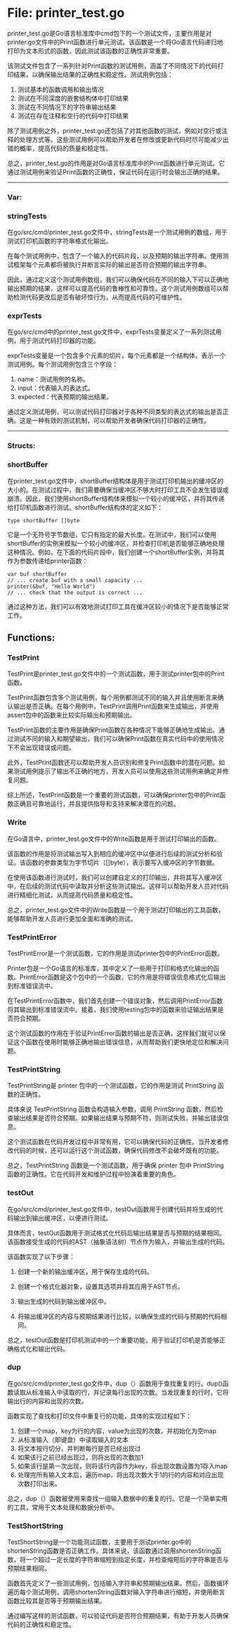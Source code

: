 # File: printer_test.go

printer_test.go是Go语言标准库中cmd包下的一个测试文件，主要作用是对printer.go文件中的Print函数进行单元测试。该函数是一个将Go语言代码递归地打印为文本形式的函数，因此测试该函数的正确性非常重要。

该测试文件包含了一系列针对Print函数的测试用例，涵盖了不同情况下的代码打印结果，以确保输出结果的正确性和稳定性。测试用例包括：

1. 测试基本的函数调用和输出情况
2. 测试在不同深度的嵌套结构体中打印结果
3. 测试在不同情况下的字符串输出结果
4. 测试在存在注释和空行的代码中打印结果

除了测试用例之外，printer_test.go还包括了对其他函数的测试，例如对空行或注释的处理方式等。这些测试用例可以帮助开发者在修改或更新代码时尽可能减少出错的概率，提高代码的质量和稳定性。

总之，printer_test.go的作用是对Go语言标准库中的Print函数进行单元测试。它通过测试用例来验证Print函数的正确性，保证代码在运行时会输出正确的结果。




---

### Var:

### stringTests

在go/src/cmd/printer_test.go文件中，stringTests是一个测试用例的数组，用于测试打印机函数的字符串格式化输出。

在每个测试用例中，包含了一个输入的代码片段，以及预期的输出字符串。使用测试框架每个元素都将被执行并断言实际的输出是否符合预期的输出字符串。

因此，通过定义这个测试用例数组，我们可以确保代码在不同的输入下可以正确地输出预期的结果，这样可以提高代码的鲁棒性和可靠性。这个测试用例数组可以帮助检测代码更改后是否有破坏性行为，从而提高代码的可维护性。



### exprTests

在go/src/cmd中的printer_test.go文件中，exprTests变量定义了一系列测试用例，用于测试代码打印器的功能。

exprTests变量是一个包含多个元素的切片，每个元素都是一个结构体，表示一个测试用例。每个测试用例包含三个字段：

1. name：测试用例的名称。
2. input：代表输入的表达式。
3. expected：代表预期的输出结果。

通过定义测试用例，可以测试代码打印器对于各种不同类型的表达式的输出是否正确。这是一种有效的测试机制，可以帮助开发者确保代码打印器的正确性。






---

### Structs:

### shortBuffer

在printer_test.go文件中，shortBuffer结构体是用于测试打印机输出的缓冲区的大小的。在测试过程中，我们需要确保当缓冲区不够大时打印工具不会发生错误或崩溃。因此，我们使用shortBuffer结构体来模拟一个较小的缓冲区，并将其传递给打印机函数进行测试。shortBuffer结构体的定义如下：

```
type shortBuffer []byte
```

它是一个无符号字节数组，它只有指定的最大长度。在测试中，我们可以使用shortBuffer的实例来模拟一个较小的缓冲区，并检查打印机是否能够正确地处理这种情况。例如，在下面的代码片段中，我们创建一个shortBuffer实例，并将其作为参数传递给printer函数：

```
var buf shortBuffer
// ... create buf with a small capacity ...
printer(&buf, "Hello World")
// ... check that the output is correct ...
```

通过这种方法，我们可以有效地测试打印工具在缓冲区较小的情况下是否能够正常工作。



## Functions:

### TestPrint

TestPrint是printer_test.go文件中的一个测试函数，用于测试printer包中的Print函数。

TestPrint函数包含多个测试用例，每个用例都测试不同的输入并且使用断言来确认输出是否正确。在每个用例中，TestPrint调用Print函数来生成输出，并使用assert包中的函数来比较实际输出和预期输出。

TestPrint函数的主要作用是确保Print函数在各种情况下能够正确地生成输出。通过测试不同的输入和期望输出，我们可以确保Print函数在真实代码中的使用情况下不会出现错误或问题。

此外，TestPrint函数还可以帮助开发人员识别和修复Print函数中的潜在问题。如果测试用例提示了输出不正确的地方，开发人员可以使用这些测试用例来确定并修复问题。

综上所述，TestPrint函数是一个重要的测试函数，可以确保printer包中的Print函数正确且可靠地运行，并且提供指导和支持来解决潜在的问题。



### Write

在Go语言中，printer_test.go文件中的Write函数是用于测试打印输出的函数。 

该函数的作用是将测试输出写入到相应的缓冲区中以便进行后续的测试分析和验证。该函数的参数类型为字节切片（[]byte），表示要写入缓冲区的字节数据。

在使用该函数进行测试时，我们可以创建自定义的打印输出，并将其写入缓冲区中，在后续的测试代码中读取并分析这些测试输出。这样可以帮助开发人员对代码进行精细化测试，从而提高代码质量和稳定性。

总之，printer_test.go文件中的Write函数是一个用于测试打印输出的工具函数，能够帮助开发人员进行更加全面和准确的测试。



### TestPrintError

TestPrintError是一个测试函数，它的作用是测试printer包中的PrintError函数。

Printer包是一个Go语言的标准库，其中定义了一些用于打印和格式化输出的函数。PrintError函数是这个包中的一个函数，它的作用是将错误信息格式化后输出到标准错误流中。

在TestPrintError函数中，我们首先创建一个错误对象，然后调用PrintError函数将其输出到标准错误流中。接着，我们使用testing包中的函数来验证输出结果是否符合预期。

这个测试函数的作用在于验证PrintError函数的输出是否正确，这样我们就可以保证这个函数在使用时能够正确地输出错误信息，从而帮助我们更快地定位和解决问题。



### TestPrintString

TestPrintString是 printer 包中的一个测试函数，它的作用是测试 PrintString 函数的正确性。

具体来说 TestPrintString 函数会构造输入参数，调用 PrintString 函数，然后检查输出结果是否符合预期。如果输出结果与预期不符，则测试失败，并输出错误信息。

这个测试函数在代码开发过程中非常有用，它可以确保代码的正确性。当开发者修改代码的时候，还可以运行这个测试函数，确保代码修改不会破坏既有的功能。

总之，TestPrintString 函数是一个测试函数，用于确保 printer 包中 PrintString 函数的正确性。它在代码开发和维护过程中扮演着重要的角色。



### testOut

在go/src/cmd/printer_test.go文件中，testOut函数用于创建代码并将生成的代码输出到输出缓冲区，以便进行测试。

具体而言，testOut函数用于测试格式化代码后输出结果是否与预期的结果相同。该函数接受生成的代码的AST（抽象语法树）节点作为输入，并输出生成的代码。

该函数实现了以下步骤：

1. 创建一个新的输出缓冲区，用于保存生成的代码。

2. 创建一个格式化器对象，设置其选项并将其应用于AST节点。

3. 输出生成的代码到输出缓冲区中。

4. 将输出缓冲区的内容与预期结果进行比较，以确保生成的代码与预期的代码相同。

总之，testOut函数是打印机测试中的一个重要功能，用于验证打印机是否能够正确格式化和输出代码。



### dup

在go/src/cmd/printer_test.go文件中，dup（）函数用于查找重复的行。dup()函数读取从标准输入中读取的行，并记录每行出现的次数。当发现重复的行时，它将输出行的内容和出现的次数。

函数实现了查找和打印文件中重复行的功能，具体的实现过程如下：

1. 创建一个map，key为行的内容，value为出现的次数，并初始化为空map
2. 从标准输入（即键盘）中读取输入的文本
3. 将文本按行切分，并判断每行是否已经出现过
4. 如果该行之前已经出现过，则将出现的次数加1
5. 如果该行是第一次出现，则将该行内容作为key，将出现次数设置为1存入map
6. 处理完所有输入文本后，遍历map，将出现次数大于1的行的内容和对应出现次数打印出来。

总之，dup（）函数被使用来查找一组输入数据中的重复的行。它是一个简单实用的工具，常用于文本处理和数据分析中。



### TestShortString

TestShortString是一个功能测试函数，主要用于测试printer.go中的shortenString函数是否正确工作。具体来说，该函数通过调用shortenString函数，将一个超过一定长度的字符串缩短到指定长度，并检查缩短后的字符串是否与预期结果相同。

函数首先定义了一些测试用例，包括输入字符串和预期输出结果。然后，函数循环遍历每个测试用例，调用shortenString函数对输入字符串进行缩短，并使用断言函数比较其是否等于预期输出结果。

通过编写这样的测试函数，可以验证代码是否符合预期结果，有助于开发人员确保代码的正确性和稳定性。



